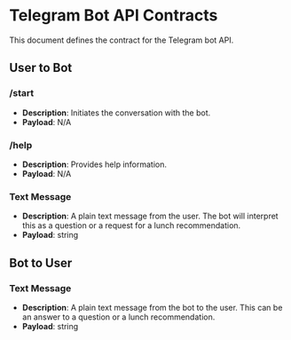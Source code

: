 # Telegram Bot API Contracts

This document defines the contract for the Telegram bot API.

## User to Bot

### /start
- **Description**: Initiates the conversation with the bot.
- **Payload**: N/A

### /help
- **Description**: Provides help information.
- **Payload**: N/A

### Text Message
- **Description**: A plain text message from the user. The bot will interpret this as a question or a request for a lunch recommendation.
- **Payload**: string

## Bot to User

### Text Message
- **Description**: A plain text message from the bot to the user. This can be an answer to a question or a lunch recommendation.
- **Payload**: string
